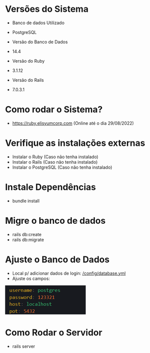 # Versões do Sistema
* Banco de dados Utilizado
- PostgreSQL
* Versão do Banco de Dados
- 14.4
* Versão do Ruby
- 3.1.12
* Versão do Rails
- 7.0.3.1

# Como rodar o Sistema?
- https://ruby.elisyumcorp.com (Online até o dia 29/08/2022)

# Verifique as instalações externas
- Instalar o Ruby (Caso não tenha instalado)
- Instalar o Rails (Caso não tenha instalado) 
- Instalar o PostgreSQL (Caso não tenha instalado)

# Instale Dependências
- bundle install

# Migre o banco de dados
- rails db:create
- rails db:migrate

# Ajuste o Banco de Dados
- Local p/ adicionar dados de login: [/config/database.yml](./config/database.yml)
- Ajuste os campos:

![Banco de Dados - Campos](/public/database.png)

# Como Rodar o Servidor
- rails server

